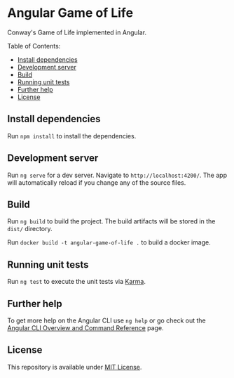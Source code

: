 # Angular Game of Life

Conway's Game of Life implemented in Angular.

Table of Contents:
- [Install dependencies](#install-dependencies)
- [Development server](#development-server)
- [Build](#build)
- [Running unit tests](#running-unit-tests)
- [Further help](#further-help)
- [License](#license)

## Install dependencies

Run `npm install` to install the dependencies.

## Development server

Run `ng serve` for a dev server. Navigate to `http://localhost:4200/`. The app will automatically reload if you change any of the source files.

## Build

Run `ng build` to build the project. The build artifacts will be stored in the `dist/` directory.

Run `docker build -t angular-game-of-life .` to build a docker image.

## Running unit tests

Run `ng test` to execute the unit tests via [Karma](https://karma-runner.github.io).

## Further help

To get more help on the Angular CLI use `ng help` or go check out the [Angular CLI Overview and Command Reference](https://angular.io/cli) page.

## License

This repository is available under [MIT License](https://choosealicense.com/licenses/mit/).

